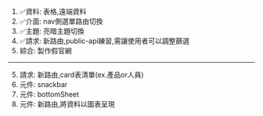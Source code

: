 1. ✅資料: 表格,遠端資料
2. ✅介面: nav側選單路由切換
3. ✅主題: 亮暗主題切換
4. ✅請求: 新路由,public-api練習,需讓使用者可以調整篩選
5. 綜合: 製作假官網

---
5. 請求: 新路由,card表清單(ex.產品or人員)
6. 元件: snackbar
7. 元件: bottomSheet
8. 元件: 新路由,將資料以圖表呈現